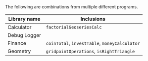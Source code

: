 ## 

The following are combinations from multiple different programs.

| Library name | Inclusions |
| ------------ | ---------- |
| Calculator | `factorialGeoseriesCalc` |
| Debug Logger |
| Finance | `coinTotal`, `investTable`, `moneyCalculator` |
| Geometry | `gridpointOperations`, `isRightTriangle` |
